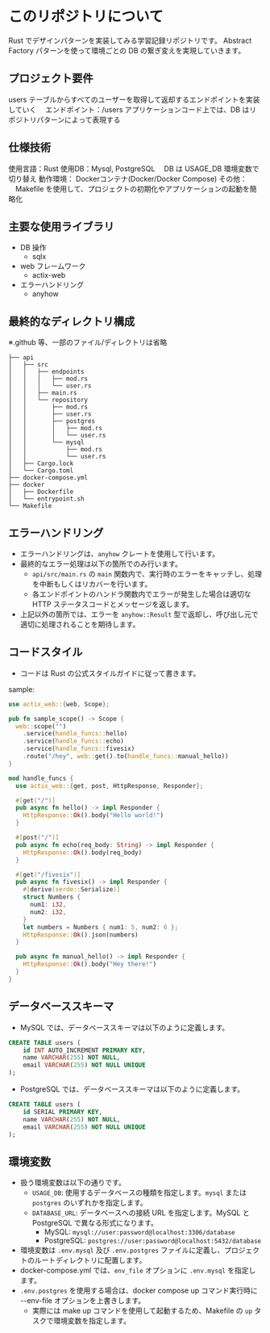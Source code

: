 # このリポジトリについて
Rust でデザインパターンを実装してみる学習記録リポジトリです。
Abstract Factory パターンを使って環境ごとの DB の繋ぎ変えを実現していきます。

## プロジェクト要件
users テーブルからすべてのユーザーを取得して返却するエンドポイントを実装していく
　エンドポイント：/users
アプリケーションコード上では、DB はリポジトリパターンによって表現する

## 仕様技術
使用言語：Rust
使用DB：Mysql, PostgreSQL
　DB は USAGE_DB 環境変数で切り替え
動作環境： Dockerコンテナ(Docker/Docker Compose)
その他：
　Makefile を使用して、プロジェクトの初期化やアプリケーションの起動を簡略化

## 主要な使用ライブラリ
- DB 操作
  - sqlx
- web フレームワーク
  - actix-web
- エラーハンドリング
  - anyhow

## 最終的なディレクトリ構成
※.github 等、一部のファイル/ディレクトリは省略

```
├── api
│   ├── src
│   │   ├── endpoints
│   │   │   ├── mod.rs
│   │   │   └── user.rs
│   │   ├── main.rs
│   │   └── repository
│   │       ├── mod.rs
│   │       ├── user.rs
│   │       ├── postgres
│   │       │   ├── mod.rs
│   │       │   └── user.rs
│   │       └── mysql
│   │           ├── mod.rs
│   │           └── user.rs
│   ├── Cargo.lock
│   └── Cargo.toml
├── docker-compose.yml
├── docker
│   ├── Dockerfile
│   └── entrypoint.sh
└── Makefile

```

## エラーハンドリング
- エラーハンドリングは、`anyhow` クレートを使用して行います。
- 最終的なエラー処理は以下の箇所でのみ行います。
  - `api/src/main.rs` の `main` 関数内で、実行時のエラーをキャッチし、処理を中断もしくはリカバーを行います。
  - 各エンドポイントのハンドラ関数内でエラーが発生した場合は適切な HTTP ステータスコードとメッセージを返します。
- 上記以外の箇所では、エラーを `anyhow::Result` 型で返却し、呼び出し元で適切に処理されることを期待します。

## コードスタイル
- コードは Rust の公式スタイルガイドに従って書きます。

sample:
```rust
use actix_web::{web, Scope};

pub fn sample_scope() -> Scope {
  web::scope("")
    .service(handle_funcs::hello)
    .service(handle_funcs::echo)
    .service(handle_funcs::fivesix)
    .route("/hey", web::get().to(handle_funcs::manual_hello))
}

mod handle_funcs {
  use actix_web::{get, post, HttpResponse, Responder};

  #[get("/")]
  pub async fn hello() -> impl Responder {
    HttpResponse::Ok().body("Hello world!")
  }

  #[post("/")]
  pub async fn echo(req_body: String) -> impl Responder {
    HttpResponse::Ok().body(req_body)
  }

  #[get("/fivesix")]
  pub async fn fivesix() -> impl Responder {
    #[derive(serde::Serialize)]
    struct Numbers {
      num1: i32,
      num2: i32,
    }
    let numbers = Numbers { num1: 5, num2: 6 };
    HttpResponse::Ok().json(numbers)
  }

  pub async fn manual_hello() -> impl Responder {
    HttpResponse::Ok().body("Hey there!")
  }
}
```

## データベーススキーマ
- MySQL では、データベーススキーマは以下のように定義します。

```sql
CREATE TABLE users (
    id INT AUTO_INCREMENT PRIMARY KEY,
    name VARCHAR(255) NOT NULL,
    email VARCHAR(255) NOT NULL UNIQUE
);
```

- PostgreSQL では、データベーススキーマは以下のように定義します。

```sql
CREATE TABLE users (
    id SERIAL PRIMARY KEY,
    name VARCHAR(255) NOT NULL,
    email VARCHAR(255) NOT NULL UNIQUE
);
```

## 環境変数
- 扱う環境変数は以下の通りです。
  - `USAGE_DB`: 使用するデータベースの種類を指定します。`mysql` または `postgres` のいずれかを指定します。
  - `DATABASE_URL`: データベースへの接続 URL を指定します。MySQL と PostgreSQL で異なる形式になります。
    - MySQL: `mysql://user:password@localhost:3306/database`
    - PostgreSQL: `postgres://user:password@localhost:5432/database`
- 環境変数は `.env.mysql` 及び `.env.postgres` ファイルに定義し、プロジェクトのルートディレクトリに配置します。
- docker-compose.yml では、`env_file` オプションに `.env.mysql` を指定します。
- `.env.postgres` を使用する場合は、docker compose up コマンド実行時に --env-file オプションを上書きします。
  - 実際には make up コマンドを使用して起動するため、Makefile の `up` タスクで環境変数を指定します。
